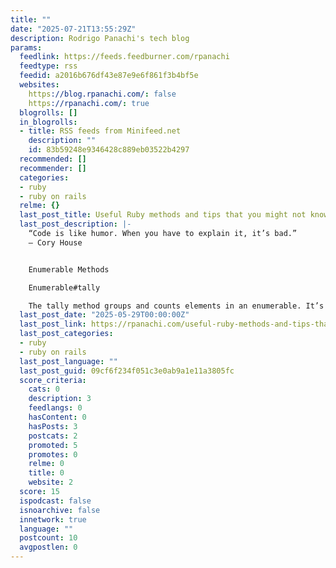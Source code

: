 ```yaml
---
title: ""
date: "2025-07-21T13:55:29Z"
description: Rodrigo Panachi's tech blog
params:
  feedlink: https://feeds.feedburner.com/rpanachi
  feedtype: rss
  feedid: a2016b676df43e87e9e6f861f3b4bf5e
  websites:
    https://blog.rpanachi.com/: false
    https://rpanachi.com/: true
  blogrolls: []
  in_blogrolls:
  - title: RSS feeds from Minifeed.net
    description: ""
    id: 83b59248e9346428c889eb03522b4297
  recommended: []
  recommender: []
  categories:
  - ruby
  - ruby on rails
  relme: {}
  last_post_title: Useful Ruby methods and tips that you might not know (or remember)
  last_post_description: |-
    “Code is like humor. When you have to explain it, it’s bad.”
    — Cory House


    Enumerable Methods

    Enumerable#tally

    The tally method groups and counts elements in an enumerable. It’s great
  last_post_date: "2025-05-29T00:00:00Z"
  last_post_link: https://rpanachi.com/useful-ruby-methods-and-tips-that-you-might-not-know-or-remember
  last_post_categories:
  - ruby
  - ruby on rails
  last_post_language: ""
  last_post_guid: 09cf6f234f051c3e0ab9a1e11a3805fc
  score_criteria:
    cats: 0
    description: 3
    feedlangs: 0
    hasContent: 0
    hasPosts: 3
    postcats: 2
    promoted: 5
    promotes: 0
    relme: 0
    title: 0
    website: 2
  score: 15
  ispodcast: false
  isnoarchive: false
  innetwork: true
  language: ""
  postcount: 10
  avgpostlen: 0
---
```

